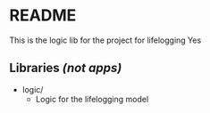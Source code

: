 # README
This is the logic lib for the project for lifelogging 
Yes

## Libraries *(not apps)*
- logic/
	- Logic for the lifelogging model 
